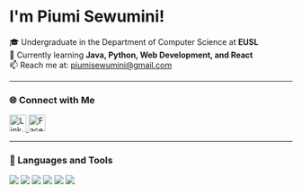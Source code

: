 # I'm Piumi Sewumini!  
🎓 Undergraduate in the Department of Computer Science at **EUSL**  
🌱 Currently learning **Java, Python, Web Development, and React**  
📫 Reach me at: [piumisewumini@gmail.com](mailto:piumisewumini@gmail.com)

---

### 🌐 Connect with Me

<a href="https://www.linkedin.com/in/piyumi-sewumini-849a0225a/" target="_blank">
  <img src="https://cdn-icons-png.flaticon.com/512/174/174857.png" alt="LinkedIn" width="30" />
</a>
<a href="https://www.facebook.com/share/1LqyF2a3aA/" target="_blank">
  <img src="https://cdn-icons-png.flaticon.com/512/145/145802.png" alt="Facebook" width="30" />
</a>

---

### 🚀 Languages and Tools

<p align="left">
  <img src="https://img.shields.io/badge/-Java-007396?style=flat&logo=java&logoColor=white"/>
  <img src="https://img.shields.io/badge/-Python-3776AB?style=flat&logo=python&logoColor=white"/>
  <img src="https://img.shields.io/badge/-HTML5-E34F26?style=flat&logo=html5&logoColor=white"/>
  <img src="https://img.shields.io/badge/-CSS3-1572B6?style=flat&logo=css3&logoColor=white"/>
  <img src="https://img.shields.io/badge/-JavaScript-F7DF1E?style=flat&logo=javascript&logoColor=black"/>
  <img src="https://img.shields.io/badge/-React-20232A?style=flat&logo=react&logoColor=61DAFB"/>
</p>




